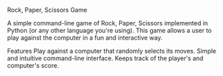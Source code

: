 Rock, Paper, Scissors Game





A simple command-line game of Rock, Paper, Scissors implemented in Python (or any other language you're using). This game allows a user to play against the computer in a fun and interactive way.

Features
Play against a computer that randomly selects its moves.
Simple and intuitive command-line interface.
Keeps track of the player's and computer's score.

